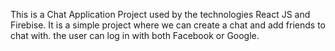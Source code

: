 This is a Chat Application Project used by the technologies React JS and Firebise.
It is a simple project where we can create a chat and add friends to chat with.
the user can log in with both Facebook or Google.

